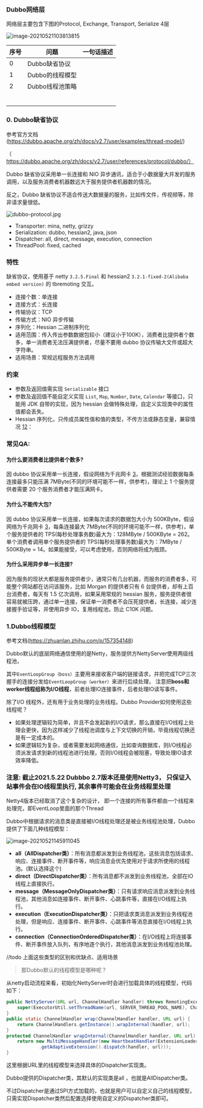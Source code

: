 ### Dubbo网络层



网络层主要包含下图的Protocol, Exchange, Transport, Serialize 4层

![image-20210521103813815](D:\Users\80233448\AppData\Roaming\Typora\typora-user-images\image-20210521103813815.png)

| 序号 | 问题            | 一句话描述 |
| ---- | --------------- | ---------- |
| 0    | Dubbo缺省协议   |            |
| 1    | Dubbo的线程模型 |            |
| 2    | Dubbo线程池策略 |            |
|      |                 |            |
|      |                 |            |
|      |                 |            |
|      |                 |            |
|      |                 |            |
|      |                 |            |



### 0. Dubbo缺省协议

参考官方文档 (https://dubbo.apache.org/zh/docs/v2.7/user/examples/thread-model/)

（https://dubbo.apache.org/zh/docs/v2.7/user/references/protocol/dubbo/）

Dubbo 缺省协议采用单一长连接和 NIO 异步通讯，适合于小数据量大并发的服务调用，以及服务消费者机器数远大于服务提供者机器数的情况。

反之，Dubbo 缺省协议不适合传送大数据量的服务，比如传文件，传视频等，除非请求量很低。

![dubbo-protocol.jpg](https://dubbo.apache.org/imgs/user/dubbo-protocol.jpg)

- Transporter: mina, netty, grizzy
- Serialization: dubbo, hessian2, java, json
- Dispatcher: all, direct, message, execution, connection
- ThreadPool: fixed, cached

### 特性

缺省协议，使用基于 netty `3.2.5.Final` 和 hessian2 `3.2.1-fixed-2(Alibaba embed version)` 的 tbremoting 交互。

- 连接个数：单连接
- 连接方式：长连接
- 传输协议：TCP
- 传输方式：NIO 异步传输
- 序列化：Hessian 二进制序列化
- 适用范围：传入传出参数数据包较小（建议小于100K），消费者比提供者个数多，单一消费者无法压满提供者，尽量不要用 dubbo 协议传输大文件或超大字符串。
- 适用场景：常规远程服务方法调用

### 约束

- 参数及返回值需实现 `Serializable` 接口
- 参数及返回值不能自定义实现 `List`, `Map`, `Number`, `Date`, `Calendar` 等接口，只能用 JDK 自带的实现，因为 hessian 会做特殊处理，自定义实现类中的属性值都会丢失。
- Hessian 序列化，只传成员属性值和值的类型，不传方法或静态变量，兼容情况 [1](https://dubbo.apache.org/zh/docs/v2.7/user/references/protocol/dubbo/#fn:1)[2](https://dubbo.apache.org/zh/docs/v2.7/user/references/protocol/dubbo/#fn:2)：



### 常见QA:

#### 为什么要消费者比提供者个数多?

因 dubbo 协议采用单一长连接，假设网络为千兆网卡 [3](https://dubbo.apache.org/zh/docs/v2.7/user/references/protocol/dubbo/#fn:3)，根据测试经验数据每条连接最多只能压满 7MByte(不同的环境可能不一样，供参考)，理论上 1 个服务提供者需要 20 个服务消费者才能压满网卡。

#### 为什么不能传大包?

因 dubbo 协议采用单一长连接，如果每次请求的数据包大小为 500KByte，假设网络为千兆网卡 [3](https://dubbo.apache.org/zh/docs/v2.7/user/references/protocol/dubbo/#fn:3)，每条连接最大 7MByte(不同的环境可能不一样，供参考)，单个服务提供者的 TPS(每秒处理事务数)最大为：128MByte / 500KByte = 262。单个消费者调用单个服务提供者的 TPS(每秒处理事务数)最大为：7MByte / 500KByte = 14。如果能接受，可以考虑使用，否则网络将成为瓶颈。

#### 为什么采用异步单一长连接?

因为服务的现状大都是服务提供者少，通常只有几台机器，而服务的消费者多，可能整个网站都在访问该服务，比如 Morgan 的提供者只有 6 台提供者，却有上百台消费者，每天有 1.5 亿次调用，如果采用常规的 hessian 服务，服务提供者很容易就被压跨，通过单一连接，保证单一消费者不会压死提供者，长连接，减少连接握手验证等，并使用异步 IO，复用线程池，防止 C10K 问题。





### 1.Dubbo线程模型

参考文档(https://zhuanlan.zhihu.com/p/157354148)



Dubbo默认的底层网络通信使用的是Netty，服务提供方NettyServer使用两级线程池，

其中`EventLoopGroup（boss）`主要用来接收客户端的链接请求，并把完成TCP三次握手的连接分发给`EventLoopGroup（worker）`来进行后续处理， 注意把**boss和worker线程组称为I/O线程**，前者处理IO连接事件，后者处理IO读写事件。



除了I/O 线程外，还有用于业务处理的业务线程。Dubbo Provider如何使用这些线程呢？

- 如果处理逻辑较为简单，并且不会发起新的I/O请求，那么直接在I/O线程上处理会更快，因为这样减少了线程池调度与上下文切换的开销，毕竟线程切换还是有一定成本的。
- 如果逻辑较为复杂，或者需要发起网络通信，比如查询数据库，则I/O线程必须派发请求到新的线程池进行处理，否则I/O线程会被阻塞，导致处理IO请求效率降低。

### 注意: 截止2021.5.22 Dubbbo 2.7版本还是使用Netty3， 只保证入站事件会在IO线程里执行, 其余事件可能会在业务线程里处理

Netty4版本已经取消了这个复杂的设计， 即一个连接的所有事件都由一个线程来处理完，即EventLoop里面的那个Thread



Dubbo中根据请求的消息类是直接被I/O线程处理还是被业务线程池处理，Dubbo提供了下面几种线程模型：

![image-20210521145911045](D:\Users\80233448\AppData\Roaming\Typora\typora-user-images\image-20210521145911045.png)

- **all（AllDispatcher类）**：所有消息都派发到业务线程池，这些消息包括请求、响应、连接事件、断开事件等，响应消息会优先使用对于请求所使用的线程池。(默认选择这个)
- **direct（DirectDispatcher类）**：所有消息都不派发到业务线程池，全部在IO线程上直接执行。
- **message（MessageOnlyDispatcher类）**：只有请求响应消息派发到业务线程池，其他消息如连接事件、断开事件、心跳事件等，直接在I/O线程上执行。
- **execution（ExecutionDispatcher类）**：只把请求类消息派发到业务线程池处理，但是响应、连接事件、断开事件、心跳事件等消息直接在I/O线程上执行。
- **connection（ConnectionOrderedDispatcher类）**：在I/O线程上将连接事件、断开事件放入队列，有序地逐个执行，其他消息派发到业务线程池处理。



//todo 上面这些类型的区别和优缺点、适用场景

> 那Dubbo默认的线程模型是哪种呢？

从netty启动流程来看，初始化NettyServer时会进行加载具体的线程模型，代码如下：

```java
public NettyServer(URL url, ChannelHandler handler) throws RemotingException {
    super(ExecutorUtil.setThreadName(url, SERVER_THREAD_POOL_NAME), ChannelHandlers.wrap(handler, url));
}
public static ChannelHandler wrap(ChannelHandler handler, URL url) {
    return ChannelHandlers.getInstance().wrapInternal(handler, url);
}
protected ChannelHandler wrapInternal(ChannelHandler handler, URL url) {
    return new MultiMessageHandler(new HeartbeatHandler(ExtensionLoader.getExtensionLoader(Dispatcher.class)
            .getAdaptiveExtension().dispatch(handler, url)));
}
```

这里根据URL里的线程模型来选择具体的Dispatcher实现类。

Dubbo提供的Dispatcher类，其默认的实现类是all ，也就是AllDispatcher类。

不过Dispatcher是通过SPI方式加载的，也就是用户可以自定义自己的线程模型，只需实现Dispatcher类然后配置选择使用自定义的Dispatcher类即可。